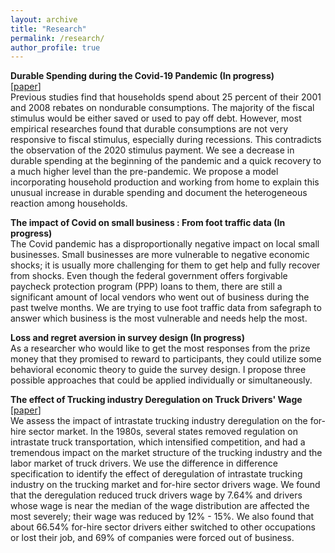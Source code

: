 ```yaml
---
layout: archive
title: "Research"
permalink: /research/
author_profile: true
---
```



<b>Durable Spending during the Covid-19 Pandemic (In progress)</b><br> 
  [[paper](/files/ss.pdf)] <br>
Previous studies find that households spend about 25 percent of their 2001 and 2008 rebates on nondurable consumptions. The majority of the fiscal stimulus would be either saved or used to pay off debt. However, most empirical researches found that durable consumptions are not very responsive to fiscal stimulus, especially during recessions. This contradicts the observation of the 2020 stimulus payment. We see a decrease in durable spending at the beginning of the pandemic and a quick recovery to a much higher level than the pre-pandemic. We propose a model incorporating household production and working from home to explain this unusual increase in durable spending and document the heterogeneous reaction among households. 

<b>The impact of Covid on small business : From foot traffic data  (In progress)</b><br> 
The Covid pandemic has a disproportionally negative impact on local small businesses.  Small businesses are more vulnerable to negative economic shocks; it is usually more challenging for them to get help and fully recover from shocks. Even though the federal government offers forgivable paycheck protection program (PPP) loans to them,  there are still a significant amount of local vendors who went out of business during the past twelve months. We are trying to use foot traffic data from safegraph to answer which business is the most vulnerable and needs help the most. 

<b>Loss and regret aversion in survey design (In progress)</b><br> 
As a researcher who would like to get the most responses from the prize money that they promised to reward to participants, they could utilize some behavioral economic theory to guide the survey design. I propose three possible approaches that could be applied individually or simultaneously.



<b>The effect of Trucking industry Deregulation on Truck Drivers' Wage</b><br> 
[[paper](/files/trucking.pdf)] <br>
We assess the impact of intrastate trucking industry deregulation on the for-hire sector market.  In the 1980s, several states removed regulation on intrastate truck transportation, which intensified competition, and had a tremendous impact on the market structure of the trucking industry and the labor market of truck drivers.  We use the difference in difference specification to identify the effect of deregulation of intrastate trucking industry on the trucking market and for-hire sector drivers wage. We found that the deregulation reduced truck drivers wage by 7.64% and drivers whose wage is near the median of the wage distribution are affected the most severely; their wage was reduced by 12% - 15%. We also found that about 66.54% for-hire sector drivers either switched to other occupations or lost their job, and 69% of companies were forced out of business.



